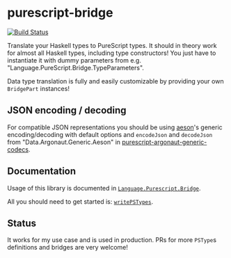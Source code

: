 # purescript-bridge


[![Build Status](https://travis-ci.org/eskimor/purescript-bridge.svg?branch=master)](https://travis-ci.org/eskimor/purescript-bridge)



Translate your Haskell types to PureScript types. It should in theory work for almost all Haskell types, including type constructors!
You just have to instantiate it with dummy parameters from e.g. "Language.PureScript.Bridge.TypeParameters".

Data type translation is fully and easily customizable by providing your own `BridgePart` instances!

## JSON encoding / decoding

For compatible JSON representations you should be using [aeson](http://hackage.haskell.org/package/aeson)'s generic encoding/decoding with default options
and `encodeJson` and `decodeJson` from "Data.Argonaut.Generic.Aeson" in [purescript-argonaut-generic-codecs](https://github.com/eskimor/purescript-argonaut-generic-codecs).


## Documentation

Usage of this library is documented in [`Language.Purescript.Bridge`](http://hackage.haskell.org/package/purescript-bridge/docs/Language-PureScript-Bridge.html).

All you should need to get started is: [`writePSTypes`](http://hackage.haskell.org/package/purescript-bridge/docs/Language-PureScript-Bridge.html#writePSTypes).

## Status

It works for my use case and is used in production. PRs for more `PSType`s definitions and bridges are very welcome! 
